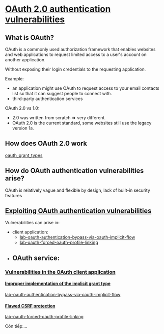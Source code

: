 # [OAuth 2.0 authentication vulnerabilities](https://portswigger.net/web-security/oauth)

## What is OAuth?
OAuth is a commonly used authorization framework that enables websites and web applications to request limited access to a user's account on another application.

Without exposing their login credentials to the requesting application.

Example:
- an application might use OAuth to request access to your email contacts list so that it can suggest people to connect with.
- third-party authentication services

OAuth 2.0 vs 1.0:
- 2.0 was written from scratch => very different.
- OAuth 2.0 is the current standard, some websites still use the legacy version 1a.
## How does OAuth 2.0 work
[oauth_grant_types](../../../../learn/portswigger/Web%20Security%20Academy/OAuth%202.0%20authentication%20vulnerabilities/oauth_grant_types.md)

## How do OAuth authentication vulnerabilities arise?
OAuth is relatively vague and flexible by design, lack of built-in security features


## [Exploiting OAuth authentication vulnerabilities](https://portswigger.net/web-security/oauth#exploiting-oauth-authentication-vulnerabilities)
Vulnerabilities can arise in:
- client application:
	- [lab-oauth-authentication-bypass-via-oauth-implicit-flow](../../../../learn/portswigger/Web%20Security%20Academy/OAuth%202.0%20authentication%20vulnerabilities/lab/apprentice/lab-oauth-authentication-bypass-via-oauth-implicit.md)
	- [lab-oauth-forced-oauth-profile-linking](../../../../learn/portswigger/Web%20Security%20Academy/OAuth%202.0%20authentication%20vulnerabilities/lab/practitioner/lab-oauth-forced-oauth-profile-linking.md)
- OAuth service:
	-
	
### [Vulnerabilities in the OAuth client application](https://portswigger.net/web-security/oauth#vulnerabilities-in-the-oauth-client-application)
#### [Improper implementation of the implicit grant type](https://portswigger.net/web-security/oauth#improper-implementation-of-the-implicit-grant-type)
[lab-oauth-authentication-bypass-via-oauth-implicit-flow](../../../../learn/portswigger/Web%20Security%20Academy/OAuth%202.0%20authentication%20vulnerabilities/lab/apprentice/lab-oauth-authentication-bypass-via-oauth-implicit.md)
#### [Flawed CSRF protection](https://portswigger.net/web-security/oauth#flawed-csrf-protection)
[lab-oauth-forced-oauth-profile-linking](../../../../learn/portswigger/Web%20Security%20Academy/OAuth%202.0%20authentication%20vulnerabilities/lab/practitioner/lab-oauth-forced-oauth-profile-linking.md)

Còn tiếp:...
